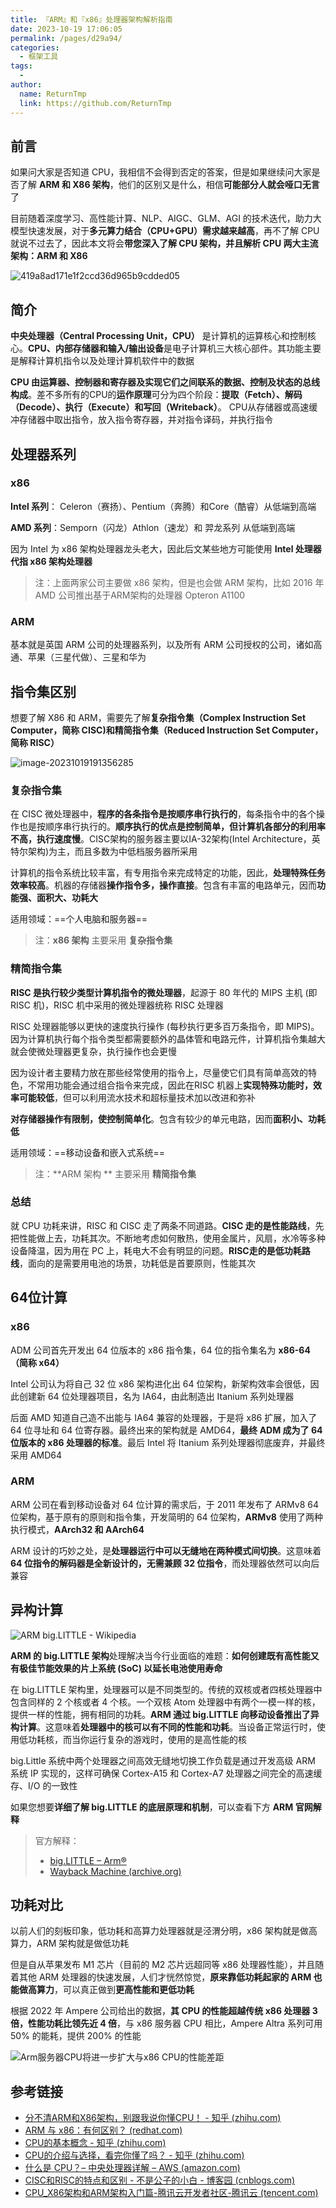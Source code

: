 ```yaml
---
title: 『ARM』和『x86』处理器架构解析指南
date: 2023-10-19 17:06:05
permalink: /pages/d29a94/
categories:
  - 框架工具
tags:
  - 
author: 
  name: ReturnTmp
  link: https://github.com/ReturnTmp
---
```




## 前言

如果问大家是否知道 CPU，我相信不会得到否定的答案，但是如果继续问大家是否了解 **ARM 和 X86 架构**，他们的区别又是什么，相信**可能部分人就会哑口无言**了

目前随着深度学习、高性能计算、NLP、AIGC、GLM、AGI 的技术迭代，助力大模型快速发展，对于**多元算力结合（CPU+GPU）需求越来越高**，再不了解 CPU 就说不过去了，因此本文将会**带您深入了解 CPU 架构，并且解析 CPU 两大主流架构：ARM 和 X86**

![419a8ad171e1f2ccd36d965b9cdded05](https://cdn.jsdelivr.net/gh/Returntmp/blog-image@main/blog/202310191934182.png)





## 简介

**中央处理器（Central Processing Unit，CPU）** 是计算机的运算核心和控制核心。**CPU、内部存储器和输入/输出设备**是电子计算机三大核心部件。其功能主要是解释计算机指令以及处理计算机软件中的数据

**CPU 由运算器、控制器和寄存器及实现它们之间联系的数据、控制及状态的总线构成**。差不多所有的CPU的**运作原理**可分为四个阶段：**提取（Fetch）、解码（Decode）、执行（Execute）和写回（Writeback）**。 CPU从存储器或高速缓冲存储器中取出指令，放入指令寄存器，并对指令译码，并执行指令



## 处理器系列

### x86

**Intel 系列**： Celeron（赛扬）、Pentium（奔腾）和Core（酷睿）从低端到高端

**AMD 系列**：Semporn（闪龙）Athlon（速龙）和 羿龙系列 从低端到高端

因为 Intel 为 x86 架构处理器龙头老大，因此后文某些地方可能使用 **Intel 处理器代指 x86 架构处理器**

> 注：上面两家公司主要做 x86 架构，但是也会做 ARM 架构，比如 2016 年 AMD 公司推出基于ARM架构的处理器 Opteron A1100

### ARM

基本就是英国 ARM 公司的处理器系列，以及所有 ARM 公司授权的公司，诸如高通、苹果（三星代做）、三星和华为



## 指令集区别

想要了解 X86 和 ARM，需要先了解**复杂指令集（Complex Instruction Set Computer，简称 CISC)和精简指令集（Reduced Instruction Set Computer，简称 RISC）**

![image-20231019191356285](https://cdn.jsdelivr.net/gh/Returntmp/blog-image@main/blog/202310191913319.png)

### 复杂指令集

在 CISC 微处理器中，**程序的各条指令是按顺序串行执行的**，每条指令中的各个操作也是按顺序串行执行的。**顺序执行的优点是控制简单，但计算机各部分的利用率不高，执行速度慢**。CISC架构的服务器主要以IA-32架构(Intel Architecture，英特尔架构)为主，而且多数为中低档服务器所采用

计算机的指令系统比较丰富，有专用指令来完成特定的功能，因此，**处理特殊任务效率较高**。机器的存储器**操作指令多，操作直接**。包含有丰富的电路单元，因而**功能强、面积大、功耗大**

适用领域：==个人电脑和服务器==

> 注：**x86 架构** 主要采用 **复杂指令集**



### 精简指令集

**RISC 是执行较少类型计算机指令的微处理器**，起源于 80 年代的 MIPS 主机 (即 RISC 机)，RISC 机中采用的微处理器统称 RISC 处理器

RISC 处理器能够以更快的速度执行操作 (每秒执行更多百万条指令，即 MIPS)。因为计算机执行每个指令类型都需要额外的晶体管和电路元件，计算机指令集越大就会使微处理器更复杂，执行操作也会更慢

因为设计者主要精力放在那些经常使用的指令上，尽量使它们具有简单高效的特色，不常用功能会通过组合指令来完成，因此在RISC 机器上**实现特殊功能时，效率可能较低**，但可以利用流水技术和超标量技术加以改进和弥补

**对存储器操作有限制，使控制简单化**。包含有较少的单元电路，因而**面积小、功耗低**

适用领域：==移动设备和嵌入式系统==

> 注：**ARM 架构 ** 主要采用 **精简指令集**



### 总结

就 CPU 功耗来讲，RISC 和 CISC 走了两条不同道路。**CISC 走的是性能路线**，先把性能做上去，功耗其次。不断地考虑如何散热，使用金属片，风扇，水冷等多种设备降温，因为用在 PC 上，耗电大不会有明显的问题。**RISC走的是低功耗路线**，面向的是需要用电池的场景，功耗低是首要原则，性能其次



## 64位计算

### x86

ADM 公司首先开发出 64 位版本的 x86 指令集，64 位的指令集名为 **x86-64（简称 x64）**

Intel 公司认为将自己 32 位 x86 架构进化出 64 位架构，新架构效率会很低，因此创建新 64 位处理器项目，名为 IA64，由此制造出 Itanium 系列处理器

后面 AMD 知道自己造不出能与 IA64 兼容的处理器，于是将 x86 扩展，加入了 64 位寻址和 64 位寄存器。最终出来的架构就是 AMD64，**最终 ADM 成为了 64 位版本的 x86 处理器的标准**。最后 Intel 将 Itanium 系列处理器彻底废弃，并最终采用 AMD64



### ARM

ARM 公司在看到移动设备对 64 位计算的需求后，于 2011 年发布了 ARMv8 64 位架构，基于原有的原则和指令集，开发简明的 64 位架构，**ARMv8** 使用了两种执行模式，**AArch32 和 AArch64**

ARM 设计的巧妙之处，是**处理器运行中可以无缝地在两种模式间切换**。这意味着 **64 位指令的解码器是全新设计的，无需兼顾 32 位指令**，而处理器依然可以向后兼容





## 异构计算

![ARM big.LITTLE - Wikipedia](https://upload.wikimedia.org/wikipedia/commons/thumb/8/87/In_Kernel_Switcher.jpg/370px-In_Kernel_Switcher.jpg)

**ARM 的 big.LITTLE 架构**处理解决当今行业面临的难题：**如何创建既有高性能又有极佳节能效果的片上系统 (SoC) 以延长电池使用寿命**

在 big.LITTLE 架构里，处理器可以是不同类型的。传统的双核或者四核处理器中包含同样的 2 个核或者 4 个核。一个双核 Atom 处理器中有两个一模一样的核，提供一样的性能，拥有相同的功耗。**ARM 通过 big.LITTLE 向移动设备推出了异构计算**。这意味着**处理器中的核可以有不同的性能和功耗**。当设备正常运行时，使用低功耗核，而当你运行复杂的游戏时，使用的是高性能的核

big.Little 系统中两个处理器之间高效无缝地切换工作负载是通过开发高级 ARM 系统 IP 实现的，这样可确保 Cortex-A15 和 Cortex-A7 处理器之间完全的高速缓存、I/O 的一致性

如果您想要**详细了解 big.LITTLE 的底层原理和机制**，可以查看下方 **ARM 官网解释**

> 官方解释：
>
> - [big.LITTLE – Arm®](https://www.arm.com/technologies/big-little)
> - [Wayback Machine (archive.org)](https://web.archive.org/web/20131017064722/http://www.arm.com/files/downloads/big_LITTLE_Final_Final.pdf)



## 功耗对比

以前人们的刻板印象，低功耗和高算力处理器就是泾渭分明，x86 架构就是做高算力，ARM 架构就是做低功耗

但是自从苹果发布 M1 芯片（目前的 M2 芯片远超同等 x86 处理器性能），并且随着其他 ARM 处理器的快速发展，人们才恍然惊觉，**原来靠低功耗起家的 ARM 也能做高算力**，可以真正做到**更高性能和更低功耗**

根据 2022 年 Ampere 公司给出的数据，**其 CPU 的性能超越传统 x86 处理器 3 倍，性能功耗比领先近 4 倍**，与 x86 服务器 CPU 相比，Ampere Altra 系列可用 50% 的能耗，提供 200% 的性能

![Arm服务器CPU将进一步扩大与x86 CPU的性能差距](https://cdn.jsdelivr.net/gh/Returntmp/blog-image@main/blog/202310192006893.png)







## 参考链接

- [分不清ARM和X86架构，别跟我说你懂CPU！ - 知乎 (zhihu.com)](https://zhuanlan.zhihu.com/p/21266987)
- [ARM 与 x86：有何区别？ (redhat.com)](https://www.redhat.com/zh/topics/linux/ARM-vs-x86)
- [CPU的基本概念 - 知乎 (zhihu.com)](https://zhuanlan.zhihu.com/p/44090987)
- [CPU的介绍与选择，看完你懂了吗？ - 知乎 (zhihu.com)](https://zhuanlan.zhihu.com/p/122370117)
- [什么是 CPU？– 中央处理器详解 – AWS (amazon.com)](https://aws.amazon.com/cn/what-is/cpu/)
- [CISC和RISC的特点和区别 - 不是公子的小白 - 博客园 (cnblogs.com)](https://www.cnblogs.com/bobbycheng/p/13748294.html)
- [CPU_X86架构和ARM架构入门篇-腾讯云开发者社区-腾讯云 (tencent.com)](https://cloud.tencent.com/developer/article/1862717)



